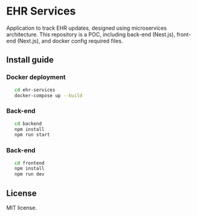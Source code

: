 #  EHR Services

Application to track EHR updates, designed using microservices architecture. This repository is a POC, including back-end (Nest.js), front-end (Next.js), and docker config required files.

## Install guide
### Docker deployment
```bash
   cd ehr-services
   docker-compose up --build
```

### Back-end
```bash
   cd backend
   npm install
   npm run start
```

### Back-end
```bash
   cd frontend
   npm install
   npm run dev
```

## License
MIT license.